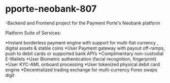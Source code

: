 # pporte-neobank-807

-Backend and Frontend project for the Payment Porte's Neobank platform

Platform Suite of Services:

*Instant borderless payment engine with support for multi-fiat currency , digital assets & stable coins
*User Payment gateway with payout off-ramps, push to debit cards or supported bank API’s
*Complimentary non-custodial E-Wallets
*User Biometric authentication (facial recognition, fingerprint) 
*User KYC-AML onboard processing
*User tokenized physical debit card engine
*Decentralized trading exchange for multi-currency Forex swaps digit

